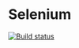 # Selenium
[![Build status](https://ci.appveyor.com/api/projects/status/6c1wahfq1vqp5fox?svg=true)](https://ci.appveyor.com/project/Irina-Selezneva/selenium)
